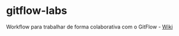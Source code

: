 # gitflow-labs

Workflow para trabalhar de forma colaborativa com o GitFlow - [Wiki](https://github.com/diogolast/gitflow-labs.wiki.git)
